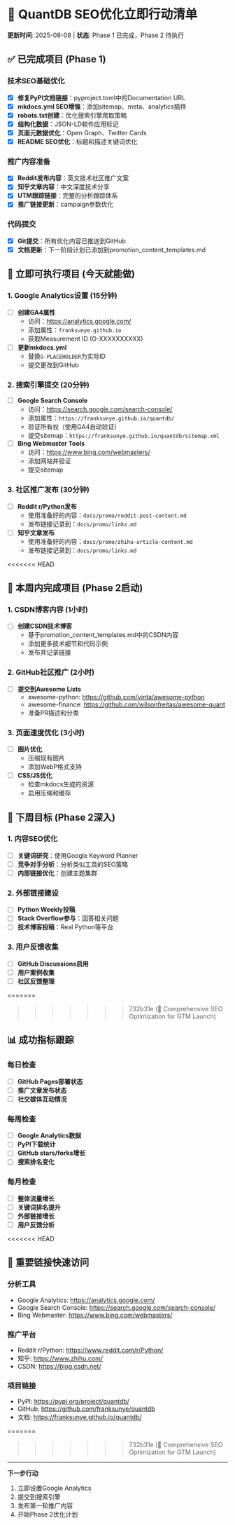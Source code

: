 # 🚀 QuantDB SEO优化立即行动清单

**更新时间**: 2025-08-08 | **状态**: Phase 1 已完成，Phase 2 待执行

## ✅ **已完成项目** (Phase 1)

### 技术SEO基础优化
- [x] **修复PyPI文档链接**：pyproject.toml中的Documentation URL
- [x] **mkdocs.yml SEO增强**：添加sitemap、meta、analytics插件
- [x] **robots.txt创建**：优化搜索引擎爬取策略
- [x] **结构化数据**：JSON-LD软件应用标记
- [x] **页面元数据优化**：Open Graph、Twitter Cards
- [x] **README SEO优化**：标题和描述关键词优化

### 推广内容准备
- [x] **Reddit发布内容**：英文技术社区推广文案
- [x] **知乎文章内容**：中文深度技术分享
- [x] **UTM跟踪链接**：完整的分析跟踪体系
- [x] **推广链接更新**：campaign参数优化

### 代码提交
- [x] **Git提交**：所有优化内容已推送到GitHub
- [x] **文档更新**：下一阶段计划已添加到promotion_content_templates.md
## 🎯 **立即可执行项目** (今天就能做)

### 1. Google Analytics设置 (15分钟)
- [ ] **创建GA4属性**
  - 访问：https://analytics.google.com/
  - 添加属性：`franksunye.github.io`
  - 获取Measurement ID (G-XXXXXXXXXX)
- [ ] **更新mkdocs.yml**
  - 替换`G-PLACEHOLDER`为实际ID
  - 提交更改到GitHub

### 2. 搜索引擎提交 (20分钟)
- [ ] **Google Search Console**
  - 访问：https://search.google.com/search-console/
  - 添加属性：`https://franksunye.github.io/quantdb/`
  - 验证所有权（使用GA4自动验证）
  - 提交sitemap：`https://franksunye.github.io/quantdb/sitemap.xml`
- [ ] **Bing Webmaster Tools**
  - 访问：https://www.bing.com/webmasters/
  - 添加网站并验证
  - 提交sitemap

### 3. 社区推广发布 (30分钟)
- [ ] **Reddit r/Python发布**
  - 使用准备好的内容：`docs/promo/reddit-post-content.md`
  - 发布链接记录到：`docs/promo/links.md`
- [ ] **知乎文章发布**
  - 使用准备好的内容：`docs/promo/zhihu-article-content.md`
  - 发布链接记录到：`docs/promo/links.md`

<<<<<<< HEAD
## 📅 **本周内完成项目** (Phase 2启动)

### 1. CSDN博客内容 (1小时)
- [ ] **创建CSDN技术博客**
  - 基于promotion_content_templates.md中的CSDN内容
  - 添加更多技术细节和代码示例
  - 发布并记录链接

### 2. GitHub社区推广 (2小时)
- [ ] **提交到Awesome Lists**
  - awesome-python: https://github.com/vinta/awesome-python
  - awesome-finance: https://github.com/wilsonfreitas/awesome-quant
  - 准备PR描述和分类

### 3. 页面速度优化 (3小时)
- [ ] **图片优化**
  - 压缩现有图片
  - 添加WebP格式支持
- [ ] **CSS/JS优化**
  - 检查mkdocs生成的资源
  - 启用压缩和缓存

## 🎯 **下周目标** (Phase 2深入)

### 1. 内容SEO优化
- [ ] **关键词研究**：使用Google Keyword Planner
- [ ] **竞争对手分析**：分析类似工具的SEO策略
- [ ] **内部链接优化**：创建主题集群

### 2. 外部链接建设
- [ ] **Python Weekly投稿**
- [ ] **Stack Overflow参与**：回答相关问题
- [ ] **技术博客投稿**：Real Python等平台

### 3. 用户反馈收集
- [ ] **GitHub Discussions启用**
- [ ] **用户案例收集**
- [ ] **社区反馈整理**

=======
>>>>>>> 732b31e (🚀 Comprehensive SEO Optimization for GTM Launch)
## 📊 **成功指标跟踪**

### 每日检查
- [ ] **GitHub Pages部署状态**
- [ ] **推广文章发布状态**
- [ ] **社交媒体互动情况**

### 每周检查
- [ ] **Google Analytics数据**
- [ ] **PyPI下载统计**
- [ ] **GitHub stars/forks增长**
- [ ] **搜索排名变化**

### 每月检查
- [ ] **整体流量增长**
- [ ] **关键词排名提升**
- [ ] **外部链接增长**
- [ ] **用户反馈分析**

<<<<<<< HEAD
## 🔗 **重要链接快速访问**

### 分析工具
- Google Analytics: https://analytics.google.com/
- Google Search Console: https://search.google.com/search-console/
- Bing Webmaster: https://www.bing.com/webmasters/

### 推广平台
- Reddit r/Python: https://www.reddit.com/r/Python/
- 知乎: https://www.zhihu.com/
- CSDN: https://blog.csdn.net/

### 项目链接
- PyPI: https://pypi.org/project/quantdb/
- GitHub: https://github.com/franksunye/quantdb
- 文档: https://franksunye.github.io/quantdb/

=======
>>>>>>> 732b31e (🚀 Comprehensive SEO Optimization for GTM Launch)
---

**下一步行动**: 
1. 立即设置Google Analytics
2. 提交到搜索引擎
3. 发布第一轮推广内容
4. 开始Phase 2优化计划
